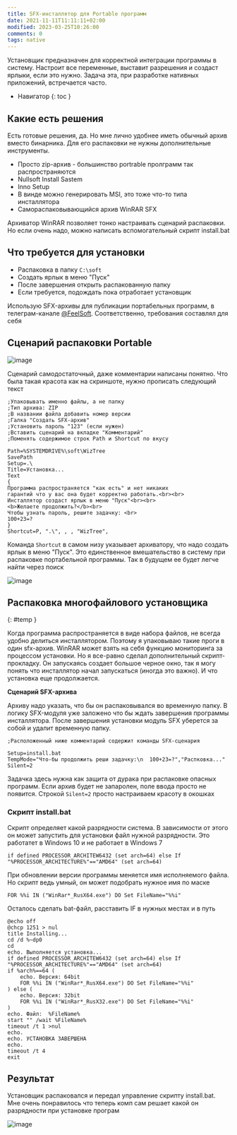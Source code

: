 ```yaml
---
title: SFX-инсталлятор для Portable программ
date: 2021-11-11T11:11:11+02:00
modified: 2023-03-25T10:26:00
comments: 0
tags: native
---
```


Установщик предназначен для корректной интеграции программы в систему. Настроит все переменные, выставит разрешения и создаст ярлыки, если это нужно. Задача эта, при разработке нативных приложений, встречается часто. 

- Навигатор
{: toc }


## Какие есть решения
Есть готовые решения, да. Но мне лично удобнее иметь обычный архив вместо бинарника. Для его распаковки не нужны дополнительные инструменты.


- Просто zip-архив - большинство portrable пролграмм так распространяются
- Nullsoft Install Sastem
- Inno Setup
- В винде можно генерировать MSI, это тоже что-то типа инсталлятора
- Самораспаковывающийся архив WinRAR SFX

Архиватор WinRAR позволяет тонко настраивать сценарий распаковки. Но если очень надо, можно написать вспомогательный скрипт install.bat


## Что требуется для установки

- Распаковка в папку `C:\soft`
- Создать ярлык в меню "Пуск"
- После завершения открыть распакованную папку
- Если требуется, подождать пока отработает установщик

Использую SFX-архивы для публикации портабельных программ, в телеграм-канале [@FeelSoft](https://t.me/feelsoft). Соответственно, требования составлял для себя

## Сценарий распаковки Portable

![image](https://user-images.githubusercontent.com/17731587/227707411-414cc2e5-bc99-44fa-bfe0-54001959f749.png)

Сценарий самодостаточный, даже комментарии написаны понятно. Что была такая красота как на скриншоте, нужно прописать следующий текст


```
;Упаковывать именно файлы, а не папку  
;Тип архива: ZIP  
;В названии файла добавить номер версии  
;Галка "Создать SFX-архив"  
;Установить пароль "123" (если нужен)  
;Вставить сценарий на вкладке "Комментарий"  
;Поменять содержимое строк Path и Shortcut по вкусу  

Path=%SYSTEMDRIVE%\soft\WizTree
SavePath
Setup=.\
Title=Установка...
Text
{
Программа распространяется "как есть" и нет никаких
гарантий что у вас она будет корректно работать.<br><br>
Инсталлятор создаст ярлык в меню "Пуск"<br><br>
<b>Желаете продолжить?</b><br>
Чтобы узнать пароль, решите задачку: <br>
100+23=?
}
Shortcut=P, ".\", , , "WizTree", 
```

Команда `Shortcut` в самом низу указывает архиватору, что надо создать ярлык в меню "Пуск". Это единственное вмешательство в систему при распаковке портабельной программы. Так в будущем ее будет легче найти через поиск

![image](https://user-images.githubusercontent.com/17731587/227708050-06d98930-2519-480a-839b-37e077b232ad.png)


## Распаковка многофайлового установщика
{: #temp }

Когда программа распространяется в виде набора файлов, не всегда удобно делиться инсталлятором. Поэтому я упаковываю такие проги в один sfx-архив. WinRAR может взять на себя функцию мониторинга за процессом установки. Но я все-равно сделал дополнительный скрипт-прокладку. Он запускаясь создает большое черное окно, так я могу понять что инсталлятор начал запускаться (иногда это важно). И что установка еще продолжается. 

**Сценарий SFX-архива**  

Архиву надо указать, что бы он распаковывался во временную папку. В логику SFX-модуля уже заложено что бы ждать завершения программы инсталлятора. После завершения установки модуль SFX уберется за собой и удалит временную папку.

	;Расположенный ниже комментарий содержит команды SFX-сценария

	Setup=install.bat
	TempMode="Что-бы продолжить реши задачку:\n  100+23=?","Распковка..."
	Silent=2

Задачка здесь нужна как защита от дурака при распаковке опасных программ. Если архив будет не запаролен, поле ввода просто не появится. Строкой `Silent=2` просто настраиваем красоту в окошках


### Скрипт install.bat

Скрипт определяет какой разрядности система. В зависимости от этого он может запустить для установки файл нужной разрядности. Это работатет в Windows 10 и не работает в Windows 7

``` batch
if defined PROCESSOR_ARCHITEW6432 (set arch=64) else If "%PROCESSOR_ARCHITECTURE%"=="AMD64" (set arch=64)
```

При обновлении версии программы меняется имя исполняемого файла. Но скрипт ведь умный, он может подобрать нужное имя по маске

``` batch
FOR %%i IN ("WinRar*_RusX64.exe") DO Set FileName="%%i"
```

Осталось сделать bat-файл, расставить IF в нужных местах и в путь


``` batch
@echo off
@chcp 1251 > nul
title Installing...
cd /d %~dp0
cd
echo. Выполняется установка...
if defined PROCESSOR_ARCHITEW6432 (set arch=64) else If "%PROCESSOR_ARCHITECTURE%"=="AMD64" (set arch=64)
if %arch%==64 (
	echo. Версия: 64bit
	FOR %%i IN ("WinRar*_RusX64.exe") DO Set FileName="%%i"
) else (
	echo. Версия: 32bit
	FOR %%i IN ("WinRar*_RusX32.exe") DO Set FileName="%%i"
)
echo. Файл:  %FileName%
start "" /wait %FileName%
timeout /t 1 >nul
echo.
echo. УСТАНОВКА ЗАВЕРШЕНА
echo. 
timeout /t 4
exit
```

## Результат
Установщик распаковался и передал управление скрипту install.bat. Мне очень понравилось что теперь комп сам решает какой он разрядности при установке програм

![image](https://user-images.githubusercontent.com/17731587/227706629-72436041-3532-42eb-9a5a-ee4dfef471b0.png)



